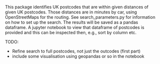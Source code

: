 This package identifies UK postcodes that are within given distances of given
UK postcodes. Those distances are in minutes by car, using OpenStreetMaps for
the routing. See search_parameters.py for information on how to set up the
search. The results will be saved as a pandas dataframe. A jupyter notebook
to view that dataframe of postcodes is provided and this can be inspected then,
e.g., sort by column etc. 

TODO:
- Refine search to full postcodes, not just the outcodes (first part)
- include some visualisation using geopandas or so in the notebook
